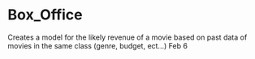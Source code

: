 # Box_Office
Creates a model for the likely revenue of a movie based on past data of movies in the same class (genre, budget, ect...)
Feb 6
